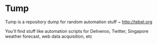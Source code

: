 # Tump
Tump is a repository dump for random automation stuff ~ http://tebel.org

You'll find stuff like automation scripts for Deliveroo, Twitter, Singapore weather forecast, web data acquisition, etc
